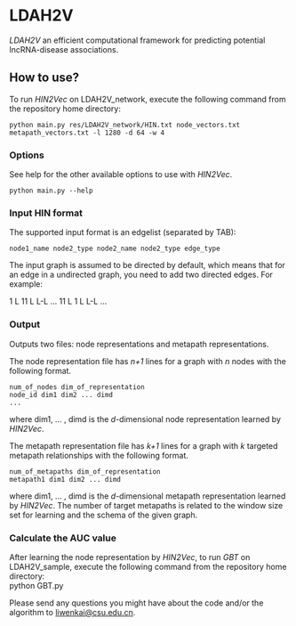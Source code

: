 # LDAH2V

*LDAH2V* an efficient computational framework for predicting potential lncRNA-disease associations.


## How to use?

To run *HIN2Vec* on LDAH2V_network, execute the following command from the repository home directory:<br/>

    python main.py res/LDAH2V_network/HIN.txt node_vectors.txt metapath_vectors.txt -l 1280 -d 64 -w 4

### Options

See help for the other available options to use with *HIN2Vec*.<br/>

    python main.py --help

### Input HIN format

The supported input format is an edgelist (separated by TAB):

    node1_name node2_type node2_name node2_type edge_type
                    
The input graph is assumed to be directed by default, which means that for an edge in a undirected graph, you need to add two directed edges. For example:

   1   L   11  L   L-L 
   ...
   11   L   1  L   L-L 
   ...

### Output

Outputs two files: node representations and metapath representations.

The node representation file has *n+1* lines for a graph with *n* nodes with the following format. 

    num_of_nodes dim_of_representation
    node_id dim1 dim2 ... dimd
    ...

where dim1, ... , dimd is the *d*-dimensional node representation learned by *HIN2Vec*.

The metapath representation file has *k+1* lines for a graph with *k* targeted metapath relationships with the following format. 

    num_of_metapaths dim_of_representation
    metapath1 dim1 dim2 ... dimd

where dim1, ... , dimd is the *d*-dimensional metapath representation learned by *HIN2Vec*. The number of target metapaths is related to the window size set for learning and the schema of the given graph.

### Calculate the AUC value

After learning the node representation by *HIN2Vec*, to run *GBT* on LDAH2V_sample, execute the following command from the repository home directory:<br/>
    python GBT.py

Please send any questions you might have about the code and/or the algorithm to <liwenkai@csu.edu.cn>.
